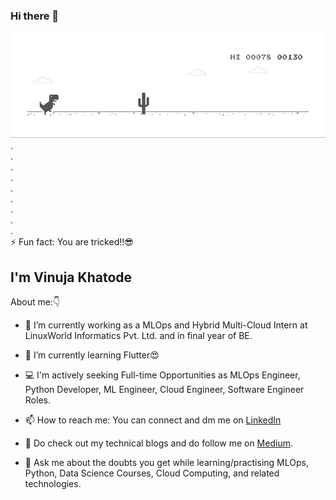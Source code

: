 ### Hi there 👋

![Dino](https://github.com/vinujakhatode/vinujakhatode/blob/master/dino.gif)
.  
.  
.  
.  
.  
.  
.  
.  
.  
⚡ Fun fact: You are tricked!!😎  
  
  
## I'm Vinuja Khatode  

About me:👇  

- 🔭 I’m currently working as a MLOps and Hybrid Multi-Cloud Intern at LinuxWorld Informatics Pvt. Ltd. and in final year of BE.  
  
- 🌱 I’m currently learning Flutter😍  
  
- 💻 I'm actively seeking Full-time Opportunities as MLOps Engineer, Python Developer, ML Engineer, Cloud Engineer, Software Engineer Roles.  
  
- 📫 How to reach me: You can connect and dm me on [LinkedIn](https://www.linkedin.com/in/vinujakhatode/)  
  
- 🌼 Do check out my technical blogs and do follow me on [Medium](https://medium.com/@vinujakhatode).  
  
- 💬 Ask me about the doubts you get while learning/practising MLOps, Python, Data Science Courses, Cloud Computing, and related technologies.  

<!--
**vinujakhatode/vinujakhatode** is a ✨ _special_ ✨ repository because its `README.md` (this file) appears on your GitHub profile.

Here are some ideas to get you started:

- 🔭 I’m currently working as a MLOps and Hybrid Multi-Cloud Intern at LinuxWorld Informatics Pvt. Ltd.
- 🌱 I’m currently learning Flutter😍
- 👯 I’m looking to collaborate on ...
- 🤔 I’m looking for help with ...
- ...
-  ...
- 😄 Pronouns: ...
- ⚡ Fun fact: ...
-->
